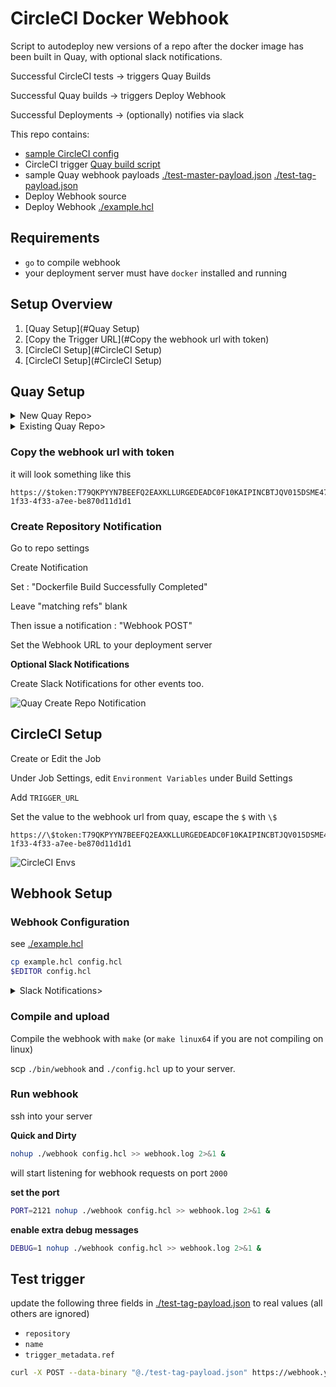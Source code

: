 # CircleCI Docker Webhook

Script to autodeploy new versions of a repo after the docker image has been built in Quay, with optional slack notifications.

Successful CircleCI tests -> triggers Quay Builds

Successful Quay builds -> triggers Deploy Webhook

Successful Deployments -> (optionally) notifies via slack


This repo contains:

  - [sample CircleCI config](./circle.example.yml)
  - CircleCI trigger [Quay build script](./trigger_quay.sh)
  - sample Quay webhook payloads [./test-master-payload.json](refs/heads/master) [./test-tag-payload.json](refs/tags/tag)
  - Deploy Webhook source
  - Deploy Webhook [./example.hcl](./example.hcl)

## Requirements

- `go` to compile webhook
- your deployment server must have `docker` installed and running

## Setup Overview

1. [Quay Setup](#Quay Setup)
1. [Copy the Trigger URL](#Copy the webhook url with token)
1. [CircleCI Setup](#CircleCI Setup)
1. [CircleCI Setup](#CircleCI Setup)


## Quay Setup

<details><summary>New Quay Repo></summary>
<div>

- Create new Container Image Repository
- Link to Custom Git Repository Push
    - see [https://docs.quay.io/guides/custom-trigger.html](https://docs.quay.io/guides/custom-trigger.html)

![Quay Custom Git Repo Push](https://user-images.githubusercontent.com/132562/57953502-16dc8b00-78a5-11e9-97d6-b112382e517c.png)

</div>
</details>

<details><summary>Existing Quay Repo></summary>
<div>

- add Build Trigger
    - see [https://docs.quay.io/guides/custom-trigger.html](https://docs.quay.io/guides/custom-trigger.html)

![Quay Build Triggers](https://user-images.githubusercontent.com/132562/57953506-18a64e80-78a5-11e9-8750-d7ab151d1212.png)

</div>
</details>

### Copy the webhook url with token

it will look something like this

```
https://$token:T79QKPYYN7BEEFQ2EAXKLLURGEDEADC0F10KAIPINCBTJQV015DSME4787I7OOXK@quay.io/webhooks/push/trigger/17771773-1f33-4f33-a7ee-be870d11d1d1
```

### Create Repository Notification

Go to repo settings

Create Notification

Set : "Dockerfile Build Successfully Completed"

Leave "matching refs" blank

Then issue a notification : "Webhook POST"

Set the Webhook URL to your deployment server

**Optional Slack Notifications**

Create Slack Notifications for other events too.


![Quay Create Repo Notification](https://user-images.githubusercontent.com/132562/57953501-1512c780-78a5-11e9-8855-176d89296ba7.png)

## CircleCI Setup

Create or Edit the Job

Under Job Settings, edit `Environment Variables` under Build Settings

Add `TRIGGER_URL`

Set the value to the webhook url from quay, escape the `$` with `\$`

```
https://\$token:T79QKPYYN7BEEFQ2EAXKLLURGEDEADC0F10KAIPINCBTJQV015DSME4787I7OOXK@quay.io/webhooks/push/trigger/17771773-1f33-4f33-a7ee-be870d11d1d1
```

![CircleCI Envs](https://user-images.githubusercontent.com/132562/57953495-1217d700-78a5-11e9-8190-fd757d15f232.png)


## Webhook Setup

### Webhook Configuration

see [./example.hcl](./example.hcl)

```sh
cp example.hcl config.hcl
$EDITOR config.hcl
```

<details><summary>Slack Notifications></summary>
<div>

(Optional)

If you want slack notifications, update the `slack` block in `config.hcl`

otherwise, delete the `slack` block

</div>
</details>


### Compile and upload

Compile the webhook with `make` (or `make linux64` if you are not compiling on linux)

scp `./bin/webhook` and `./config.hcl` up to your server.


### Run webhook

ssh into your server

**Quick and Dirty**

```sh
nohup ./webhook config.hcl >> webhook.log 2>&1 &
```

will start listening for webhook requests on port `2000`

**set the port**

```sh
PORT=2121 nohup ./webhook config.hcl >> webhook.log 2>&1 &
```

**enable extra debug messages**

```sh
DEBUG=1 nohup ./webhook config.hcl >> webhook.log 2>&1 &
```


## Test trigger

update the following three fields in [./test-tag-payload.json](./test-tag-payload.json) to real values (all others are ignored)

- `repository`
- `name`
- `trigger_metadata.ref`

```sh
curl -X POST --data-binary "@./test-tag-payload.json" https://webhook.yourdomain.com/
```
